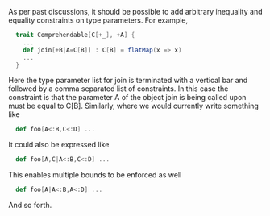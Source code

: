 As per past discussions, it should be possible to add arbitrary inequality and equality constraints on type parameters.  For example,
```scala
  trait Comprehendable[C[+_], +A] {
    ...
    def join[+B|A=C[B]] : C[B] = flatMap(x => x)
    ...
  }
```
Here the type parameter list for join is terminated with a vertical bar and followed by a comma separated list of constraints.  In this case the constraint is that the parameter A of the object join is being called upon must be equal to C[B]. Similarly,
where we would currently write something like
```scala
  def foo[A<:B,C<:D] ...
```
It could also be expressed like 
```scala
  def foo[A,C|A<:B,C<:D] ...
```
This enables multiple bounds to be enforced as well
```scala
  def foo[A|A<:B,A<:D] ...
```
And so forth.


